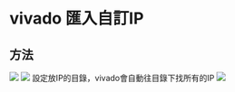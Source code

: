
# vivado 匯入自訂IP
## 方法

![][1]
![][2]
設定放IP的目錄，vivado會自動往目錄下找所有的IP
![][3]

[1]: ./png/vivado_IP_import1.png
[2]: ./png/vivado_IP_import2.png
[3]: ./png/vivado_IP_import3.png